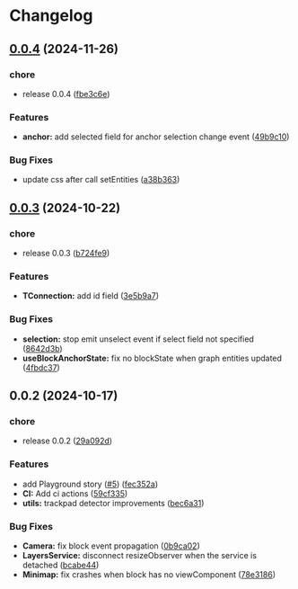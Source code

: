 # Changelog

## [0.0.4](https://github.com/gravity-ui/graph/compare/v0.0.3...v0.0.4) (2024-11-26)


### chore

* release 0.0.4 ([fbe3c6e](https://github.com/gravity-ui/graph/commit/fbe3c6eba9c72bdf004168c6370dfc09f2c63b85))


### Features

* **anchor:** add selected field for anchor selection change event ([49b9c10](https://github.com/gravity-ui/graph/commit/49b9c10818cecd7fa0bda27c79edbff344fe813e))


### Bug Fixes

* update css after call setEntities ([a38b363](https://github.com/gravity-ui/graph/commit/a38b363f31ee7f7a84826ce616706e9e659ec5d5))

## [0.0.3](https://github.com/gravity-ui/graph/compare/v0.0.2...v0.0.3) (2024-10-22)


### chore

* release 0.0.3 ([b724fe9](https://github.com/gravity-ui/graph/commit/b724fe983595c3964a50ba344d702c350eb0f073))


### Features

* **TConnection:** add id field ([3e5b9a7](https://github.com/gravity-ui/graph/commit/3e5b9a7cf891a1a08908026d1065da59f793be7a))


### Bug Fixes

* **selection:** stop emit unselect event if select field not specified ([8642d3b](https://github.com/gravity-ui/graph/commit/8642d3b49dd5b53f496d8cca3506ad3593e2084e))
* **useBlockAnchorState:** fix no blockState when graph entities updated ([4fbdc37](https://github.com/gravity-ui/graph/commit/4fbdc37e876c6c9f08f77b684f19789a65b95982))

## 0.0.2 (2024-10-17)


### chore

* release 0.0.2 ([29a092d](https://github.com/gravity-ui/graph/commit/29a092d1f3d74759dc0cd322b4bc08c4777fc3af))


### Features

* add Playground story ([#5](https://github.com/gravity-ui/graph/issues/5)) ([fec352a](https://github.com/gravity-ui/graph/commit/fec352acb5cc91bbeeffab1075f0cf615f2b4201))
* **CI:** Add ci actions ([59cf335](https://github.com/gravity-ui/graph/commit/59cf33500148cc71ae5d95fd78f2cae595a025c6))
* **utils:** trackpad detector improvements ([bec6a31](https://github.com/gravity-ui/graph/commit/bec6a311775f10057708fd12f21a8cddc2fe825c))


### Bug Fixes

* **Camera:** fix block event propagation ([0b9ca02](https://github.com/gravity-ui/graph/commit/0b9ca02da0863a7c7e555ea34dad8b7e7fb2e0ef))
* **LayersService:** disconnect resizeObserver when the service is detached ([bcabe44](https://github.com/gravity-ui/graph/commit/bcabe442cfe640136683729711032bdbc99a6a6e))
* **Minimap:** fix crashes when block has no viewComponent ([78e3186](https://github.com/gravity-ui/graph/commit/78e31860d0d9075a2eef20abd68236241d9f1442))

